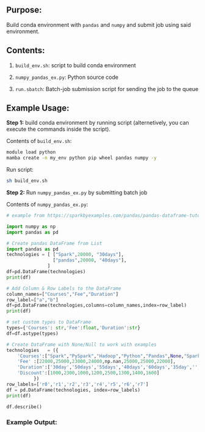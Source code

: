 ## Purpose:

Build conda environment with `pandas` and `numpy` and submit job using said environment.

## Contents:

1. `build_env.sh`: script to build conda environment

2. `numpy_pandas_ex.py`: Python source code

3. `run.sbatch`: Batch-job submission script for sending the job to the queue

## Example Usage:

**Step 1:** build conda environment by running script (alternetively, you can execute the commands inside the script).

Contents of `build_env.sh`:

```bash
module load python
mamba create -n my_env python pip wheel pandas numpy -y
```

Run script:

```bash
sh build_env.sh
```

**Step 2:** Run `numpy_pandas_ex.py` by submitting batch job

Contents of `numpy_pandas_ex.py`:

```python
# example from https://sparkbyexamples.com/pandas/pandas-dataframe-tutorial-beginners-guide/

import numpy as np
import pandas as pd

# Create pandas DataFrame from List
import pandas as pd
technologies = [ ["Spark",20000, "30days"], 
                 ["pandas",20000, "40days"], 
               ]
df=pd.DataFrame(technologies)
print(df)

# Add Column & Row Labels to the DataFrame
column_names=["Courses","Fee","Duration"]
row_label=["a","b"]
df=pd.DataFrame(technologies,columns=column_names,index=row_label)
print(df)

# set custom types to DataFrame
types={'Courses': str,'Fee':float,'Duration':str}
df=df.astype(types)

# Create DataFrame with None/Null to work with examples
technologies   = ({
    'Courses':["Spark","PySpark","Hadoop","Python","Pandas",None,"Spark","Python"],
    'Fee' :[22000,25000,23000,24000,np.nan,25000,25000,22000],
    'Duration':['30day','50days','55days','40days','60days','35day','','50days'],
    'Discount':[1000,2300,1000,1200,2500,1300,1400,1600]
          })
row_labels=['r0','r1','r2','r3','r4','r5','r6','r7']
df = pd.DataFrame(technologies, index=row_labels)
print(df)

df.describe()
```

### Example Output:


